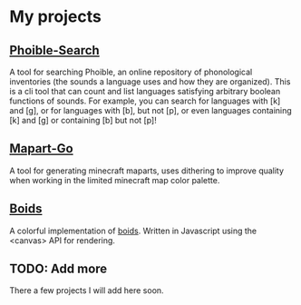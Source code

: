# My projects

## [Phoible-Search](https://github.com/RebelAndroid/phoible-search)
A tool for searching Phoible, an online repository of phonological inventories (the sounds a language uses and how they are organized).
This is a cli tool that can count and list languages satisfying arbitrary boolean functions of sounds. For example, you can search for languages with [k] and [g], or for languages with [b], but not [p], or even languages containing [k] and [g] or containing [b] but not [p]!

## [Mapart-Go](https://github.com/RebelAndroid/mapart-go)
A tool for generating minecraft maparts, uses dithering to improve quality when working in the limited minecraft map color palette.

## [Boids](https://github.com/RebelAndroid/boids)
A colorful implementation of [boids](https://en.wikipedia.org/wiki/Boids).
Written in Javascript using the \<canvas\> API for rendering.

## TODO: Add more
There a few projects I will add here soon.

